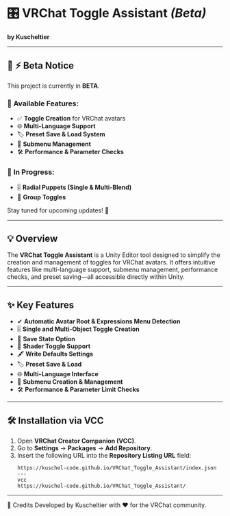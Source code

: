 # 🎛️ **VRChat Toggle Assistant** *(Beta)*  
**by Kuscheltier**  

---

## 🚧 **⚡ Beta Notice**  
This project is currently in **BETA**.  

### 🔧 **Available Features:**  
- ✅ **Toggle Creation** for VRChat avatars  
- 🌐 **Multi-Language Support**  
- 🏷️ **Preset Save & Load System**  
- 🔗 **Submenu Management**  
- 🛠 **Performance & Parameter Checks**  

### 🚀 **In Progress:**  
- 🎚 **Radial Puppets (Single & Multi-Blend)**  
- 🧩 **Group Toggles**  

Stay tuned for upcoming updates! 🎉  

---

## 💡 **Overview**  
The **VRChat Toggle Assistant** is a Unity Editor tool designed to simplify the creation and management of toggles for VRChat avatars. It offers intuitive features like multi-language support, submenu management, performance checks, and preset saving—all accessible directly within Unity.

---

## ✨ **Key Features**  
- ✔ **Automatic Avatar Root & Expressions Menu Detection**  
- 🎚 **Single and Multi-Object Toggle Creation**  
- 🔄 **Save State Option**  
- 🌈 **Shader Toggle Support**  
- 🖋 **Write Defaults Settings**  
- 🏷️ **Preset Save & Load**  
- 🌐 **Multi-Language Interface**  
- 🔗 **Submenu Creation & Management**  
- 🛠 **Performance & Parameter Limit Checks**  

---

## 🛠 **Installation via VCC**  
1. Open **VRChat Creator Companion (VCC)**.  
2. Go to **Settings** → **Packages** → **Add Repository**.  
3. Insert the following URL into the **Repository Listing URL** field:  
   ```plaintext
   https://kuschel-code.github.io/VRChat_Toggle_Assistant/index.json
   ---
   vcc
   https://kuschel-code.github.io/VRChat_Toggle_Assistant/
---
🎨 Credits
Developed by Kuscheltier with ❤️ for the VRChat community.
